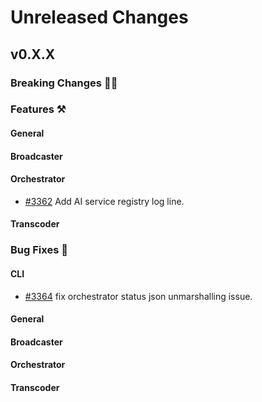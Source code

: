 # Unreleased Changes

## v0.X.X

### Breaking Changes 🚨🚨

### Features ⚒

#### General

#### Broadcaster

#### Orchestrator

-   [#3362](https://github.com/livepeer/go-livepeer/pull/3362) Add AI service registry log line.

#### Transcoder

### Bug Fixes 🐞

#### CLI

-   [#3364](https://github.com/livepeer/go-livepeer/pull/3364) fix orchestrator status json unmarshalling issue.

#### General

#### Broadcaster

#### Orchestrator

#### Transcoder

